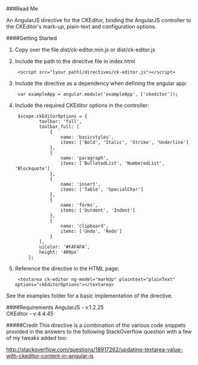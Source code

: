 ###Read Me

An AngularJS directive for the CKEditor, binding the AngularJS controller to the CKEditor's mark-up, plain-text and configuration options. 

####Getting Started

1. Copy over the file dist/ck-editor.min.js or dist/ck-editor.js

2. Include the path to the direcitve file in index.html
        
        <script src="[your path]/directives/ck-editor.js"></script>
        
3. Include the directive as a dependency when defining the angular app:
        
        
        var exampleApp = angular.module('exampleApp', ['ckeditor']);
        
4. Include the required CKEditor options in the controller:
        
        
        $scope.ckEditorOptions = {
                toolbar: 'full',
                toolbar_full: [
                    {
                        name: 'basicstyles',
                        items: ['Bold', 'Italic', 'Strike', 'Underline']
                    },
                    {
                        name: 'paragraph',
                        items: ['BulletedList', 'NumberedList', 'Blockquote']
                    },
                    {
                        name: 'insert',
                        items: ['Table', 'SpecialChar']
                    },
                    {
                        name: 'forms',
                        items: ['Outdent', 'Indent']
                    },
                    {
                        name: 'clipboard',
                        items: ['Undo', 'Redo']
                    }
                ],
                uiColor: '#FAFAFA',
                height: '400px'
            };
        

5. Reference the directive in the HTML page: 
        
        <textarea ck-editor ng-model="markUp" plaintext="plainText" options="ckEditorOptions"></textarea>
        

See the examples folder for a basic implementation of the directive.


####Requirements
AngularJS - v.1.2.25  
CKEditor - v.4.4.45


#####Credit
This directive is a combination of the various code snippets provided in the answers to the following StackOverflow question with a few of my tweaks added too:

http://stackoverflow.com/questions/18917262/updating-textarea-value-with-ckeditor-content-in-angular-js
